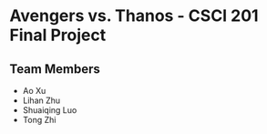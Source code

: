 # Avengers vs. Thanos - CSCI 201 Final Project

## Team Members

- Ao Xu
- Lihan Zhu
- Shuaiqing Luo
- Tong Zhi
